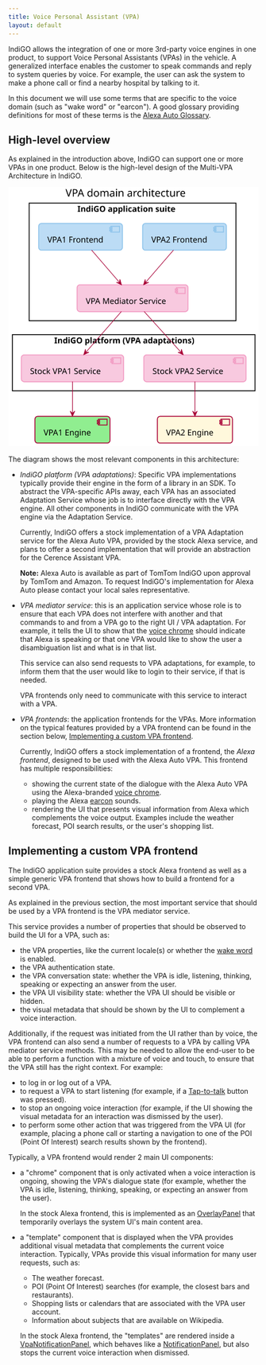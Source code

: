 ```yaml
---
title: Voice Personal Assistant (VPA)
layout: default
---
```


IndiGO allows the integration of one or more 3rd-party voice engines in one product, to support
Voice Personal Assistants (VPAs) in the vehicle.
A generalized interface enables the customer to speak commands and reply to system queries by voice.
For example, the user can ask the system to make a phone call or find a nearby hospital by talking
to it.

In this document we will use some terms that are specific to the voice domain (such as "wake word"
or "earcon"). A good glossary providing definitions for most of these terms is the
[Alexa Auto Glossary](https://developer.amazon.com/en-US/docs/alexa/alexa-auto/glossary.html).

## High-level overview

As explained in the introduction above, IndiGO can support one or more VPAs in one product.
Below is the high-level design of the Multi-VPA Architecture in IndiGO.

![VPA domain high-level overview image](images/vpa_domain-high-level-overview.svg)

The diagram shows the most relevant components in this architecture:
- _IndiGO platform (VPA adaptations)_: Specific VPA implementations typically provide their engine in
  the form of a library in an SDK. To abstract the VPA-specific APIs away, each VPA has an
  associated Adaptation Service whose job is to interface directly with the VPA engine.
  All other components in IndiGO communicate with the VPA engine via the Adaptation Service.

  Currently, IndiGO offers a stock implementation of a VPA Adaptation service for the Alexa Auto
  VPA, provided by the stock Alexa service, and plans to offer a second implementation that will
  provide an abstraction for the Cerence Assistant VPA.

  __Note:__ Alexa Auto is available as part of TomTom IndiGO upon approval by TomTom and Amazon.
  To request IndiGO's implementation for Alexa Auto please contact your local sales representative.
- _VPA mediator service_: this is an application service whose role is to ensure that each VPA does
  not interfere with another and that commands to and from a VPA go to the right UI / VPA
  adaptation. For example, it tells the UI to show that the
  [voice chrome](https://developer.amazon.com/en-US/docs/alexa/alexa-auto/glossary.html#v) should
  indicate that Alexa is speaking or that one VPA would like to show the user a disambiguation list
  and what is in that list.

  This service can also send requests to VPA adaptations, for example, to inform them that the
  user would like to login to their service, if that is needed.

  VPA frontends only need to communicate with this service to interact with a VPA.

- _VPA frontends_: the application frontends for the VPAs. More information on the typical features
  provided by a VPA frontend can be found in the section below,
  [Implementing a custom VPA frontend](#implementing-a-custom-vpa-frontend).

  Currently, IndiGO offers a stock implementation of a frontend, the _Alexa frontend_, designed to
  be used with the Alexa Auto VPA. This frontend has multiple responsibilities:
  - showing the current state of the dialogue with the Alexa Auto VPA using the Alexa-branded
    [voice chrome](https://developer.amazon.com/en-US/docs/alexa/alexa-auto/glossary.html#v).
  - playing the Alexa [earcon](https://developer.amazon.com/en-US/docs/alexa/alexa-auto/glossary.html#e)
    sounds.
  - rendering the UI that presents visual information from Alexa which complements the voice
    output. Examples include the weather forecast, POI search results, or the user's shopping list.

## Implementing a custom VPA frontend

The IndiGO application suite provides a stock Alexa frontend as well as a simple generic VPA
frontend that shows how to build a frontend for a second VPA.

As explained in the previous section, the most important service that should be used by a VPA
frontend is the VPA mediator service.

This service provides a number of properties that should be observed to build the UI for a VPA,
such as:
- the VPA properties, like the current locale(s) or whether the
  [wake word](https://developer.amazon.com/en-US/docs/alexa/alexa-auto/glossary.html#w) is enabled.
- the VPA authentication state.
- the VPA conversation state: whether the VPA is idle, listening, thinking, speaking or
  expecting an answer from the user.
- the VPA UI visibility state: whether the VPA UI should be visible or hidden.
- the visual metadata that should be shown by the UI to complement a voice interaction.

Additionally, if the request was initiated from the UI rather than by voice, the VPA frontend can
also send a number of requests to a VPA by calling VPA mediator service methods.
This may be needed to allow the end-user to be able to perform a function with a mixture of voice
and touch, to ensure that the VPA still has the right context.
For example:
- to log in or log out of a VPA.
- to request a VPA to start listening (for example, if a
  [Tap-to-talk](https://developer.amazon.com/en-US/docs/alexa/alexa-auto/glossary.html#t) button
  was pressed).
- to stop an ongoing voice interaction (for example, if the UI showing the visual metadata for an
  interaction was dismissed by the user).
- to perform some other action that was triggered from the VPA UI (for example, placing a phone call
  or starting a navigation to one of the POI (Point Of Interest) search results shown by the
  frontend).

Typically, a VPA frontend would render 2 main UI components:
- a "chrome" component that is only activated when a voice interaction is ongoing, showing the VPA's
  dialogue state (for example, whether the VPA is idle, listening, thinking, speaking, or
  expecting an answer from the user).

  In the stock Alexa frontend, this is implemented as an
  [OverlayPanel](TTIVI_INDIGO_API) that temporarily overlays the system UI's main content area.
- a "template" component that is displayed when the VPA provides additional visual metadata that
  complements the current voice interaction. Typically, VPAs provide this visual information for
  many user requests, such as:
  - The weather forecast.
  - POI (Point Of Interest) searches (for example, the closest bars and restaurants).
  - Shopping lists or calendars that are associated with the VPA user account.
  - Information about subjects that are available on Wikipedia.

  In the stock Alexa frontend, the "templates" are rendered inside a
  [VpaNotificationPanel](TTIVI_INDIGO_API), which behaves like a 
  [NotificationPanel](TTIVI_INDIGO_API), but also stops the current voice interaction when dismissed.


